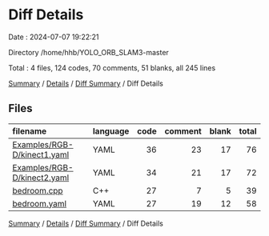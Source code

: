 # Diff Details

Date : 2024-07-07 19:22:21

Directory /home/hhb/YOLO_ORB_SLAM3-master

Total : 4 files,  124 codes, 70 comments, 51 blanks, all 245 lines

[Summary](results.md) / [Details](details.md) / [Diff Summary](diff.md) / Diff Details

## Files
| filename | language | code | comment | blank | total |
| :--- | :--- | ---: | ---: | ---: | ---: |
| [Examples/RGB-D/kinect1.yaml](/Examples/RGB-D/kinect1.yaml) | YAML | 36 | 23 | 17 | 76 |
| [Examples/RGB-D/kinect2.yaml](/Examples/RGB-D/kinect2.yaml) | YAML | 34 | 21 | 17 | 72 |
| [bedroom.cpp](/bedroom.cpp) | C++ | 27 | 7 | 5 | 39 |
| [bedroom.yaml](/bedroom.yaml) | YAML | 27 | 19 | 12 | 58 |

[Summary](results.md) / [Details](details.md) / [Diff Summary](diff.md) / Diff Details